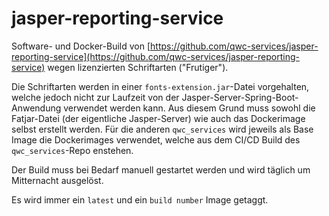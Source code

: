 # jasper-reporting-service

Software- und Docker-Build von [https://github.com/qwc-services/jasper-reporting-service](https://github.com/qwc-services/jasper-reporting-service) wegen lizenzierten Schriftarten ("Frutiger").

Die Schriftarten werden in einer `fonts-extension.jar`-Datei vorgehalten, welche jedoch nicht zur Laufzeit von der Jasper-Server-Spring-Boot-Anwendung verwendet werden kann. Aus diesem Grund muss sowohl die Fatjar-Datei (der eigentliche Jasper-Server) wie auch das Dockerimage selbst erstellt werden. Für die anderen `qwc_services` wird jeweils als Base Image die Dockerimages verwendet, welche aus dem CI/CD Build des `qwc_services`-Repo enstehen. 

Der Build muss bei Bedarf manuell gestartet werden und wird täglich um Mitternacht ausgelöst.

Es wird immer ein `latest` und ein `build number` Image getaggt.
